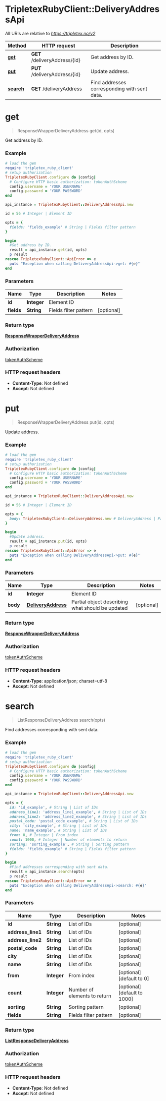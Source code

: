 # TripletexRubyClient::DeliveryAddressApi

All URIs are relative to *https://tripletex.no/v2*

Method | HTTP request | Description
------------- | ------------- | -------------
[**get**](DeliveryAddressApi.md#get) | **GET** /deliveryAddress/{id} | Get address by ID.
[**put**](DeliveryAddressApi.md#put) | **PUT** /deliveryAddress/{id} | Update address.
[**search**](DeliveryAddressApi.md#search) | **GET** /deliveryAddress | Find addresses corresponding with sent data.


# **get**
> ResponseWrapperDeliveryAddress get(id, opts)

Get address by ID.



### Example
```ruby
# load the gem
require 'tripletex_ruby_client'
# setup authorization
TripletexRubyClient.configure do |config|
  # Configure HTTP basic authorization: tokenAuthScheme
  config.username = 'YOUR USERNAME'
  config.password = 'YOUR PASSWORD'
end

api_instance = TripletexRubyClient::DeliveryAddressApi.new

id = 56 # Integer | Element ID

opts = { 
  fields: 'fields_example' # String | Fields filter pattern
}

begin
  #Get address by ID.
  result = api_instance.get(id, opts)
  p result
rescue TripletexRubyClient::ApiError => e
  puts "Exception when calling DeliveryAddressApi->get: #{e}"
end
```

### Parameters

Name | Type | Description  | Notes
------------- | ------------- | ------------- | -------------
 **id** | **Integer**| Element ID | 
 **fields** | **String**| Fields filter pattern | [optional] 

### Return type

[**ResponseWrapperDeliveryAddress**](ResponseWrapperDeliveryAddress.md)

### Authorization

[tokenAuthScheme](../README.md#tokenAuthScheme)

### HTTP request headers

 - **Content-Type**: Not defined
 - **Accept**: Not defined



# **put**
> ResponseWrapperDeliveryAddress put(id, opts)

Update address.



### Example
```ruby
# load the gem
require 'tripletex_ruby_client'
# setup authorization
TripletexRubyClient.configure do |config|
  # Configure HTTP basic authorization: tokenAuthScheme
  config.username = 'YOUR USERNAME'
  config.password = 'YOUR PASSWORD'
end

api_instance = TripletexRubyClient::DeliveryAddressApi.new

id = 56 # Integer | Element ID

opts = { 
  body: TripletexRubyClient::DeliveryAddress.new # DeliveryAddress | Partial object describing what should be updated
}

begin
  #Update address.
  result = api_instance.put(id, opts)
  p result
rescue TripletexRubyClient::ApiError => e
  puts "Exception when calling DeliveryAddressApi->put: #{e}"
end
```

### Parameters

Name | Type | Description  | Notes
------------- | ------------- | ------------- | -------------
 **id** | **Integer**| Element ID | 
 **body** | [**DeliveryAddress**](DeliveryAddress.md)| Partial object describing what should be updated | [optional] 

### Return type

[**ResponseWrapperDeliveryAddress**](ResponseWrapperDeliveryAddress.md)

### Authorization

[tokenAuthScheme](../README.md#tokenAuthScheme)

### HTTP request headers

 - **Content-Type**: application/json; charset=utf-8
 - **Accept**: Not defined



# **search**
> ListResponseDeliveryAddress search(opts)

Find addresses corresponding with sent data.



### Example
```ruby
# load the gem
require 'tripletex_ruby_client'
# setup authorization
TripletexRubyClient.configure do |config|
  # Configure HTTP basic authorization: tokenAuthScheme
  config.username = 'YOUR USERNAME'
  config.password = 'YOUR PASSWORD'
end

api_instance = TripletexRubyClient::DeliveryAddressApi.new

opts = { 
  id: 'id_example', # String | List of IDs
  address_line1: 'address_line1_example', # String | List of IDs
  address_line2: 'address_line2_example', # String | List of IDs
  postal_code: 'postal_code_example', # String | List of IDs
  city: 'city_example', # String | List of IDs
  name: 'name_example', # String | List of IDs
  from: 0, # Integer | From index
  count: 1000, # Integer | Number of elements to return
  sorting: 'sorting_example', # String | Sorting pattern
  fields: 'fields_example' # String | Fields filter pattern
}

begin
  #Find addresses corresponding with sent data.
  result = api_instance.search(opts)
  p result
rescue TripletexRubyClient::ApiError => e
  puts "Exception when calling DeliveryAddressApi->search: #{e}"
end
```

### Parameters

Name | Type | Description  | Notes
------------- | ------------- | ------------- | -------------
 **id** | **String**| List of IDs | [optional] 
 **address_line1** | **String**| List of IDs | [optional] 
 **address_line2** | **String**| List of IDs | [optional] 
 **postal_code** | **String**| List of IDs | [optional] 
 **city** | **String**| List of IDs | [optional] 
 **name** | **String**| List of IDs | [optional] 
 **from** | **Integer**| From index | [optional] [default to 0]
 **count** | **Integer**| Number of elements to return | [optional] [default to 1000]
 **sorting** | **String**| Sorting pattern | [optional] 
 **fields** | **String**| Fields filter pattern | [optional] 

### Return type

[**ListResponseDeliveryAddress**](ListResponseDeliveryAddress.md)

### Authorization

[tokenAuthScheme](../README.md#tokenAuthScheme)

### HTTP request headers

 - **Content-Type**: Not defined
 - **Accept**: Not defined



